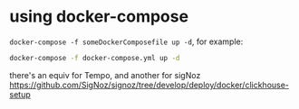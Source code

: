 # using docker-compose

`docker-compose -f someDockerComposefile up -d`, for example:

```bash
docker-compose -f docker-compose.yml up -d
```

there's an equiv for Tempo, and another for sigNoz
https://github.com/SigNoz/signoz/tree/develop/deploy/docker/clickhouse-setup
